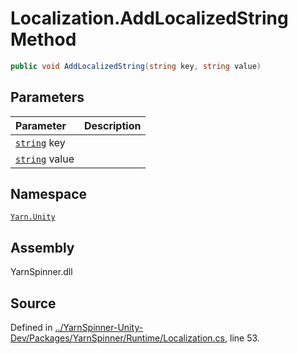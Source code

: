 <!-- This file was generated by a tool. Do not edit this file by hand. -->

# Localization.AddLocalizedString Method


```csharp
public void AddLocalizedString(string key, string value)
```

## Parameters
|Parameter|Description|
|:---|:---|
|[`string`](https://docs.microsoft.com/dotnet/api/System.String) key||
|[`string`](https://docs.microsoft.com/dotnet/api/System.String) value||


## Namespace
[`Yarn.Unity`](/api/csharp/yarn.unity/README.md)

## Assembly
YarnSpinner.dll

## Source
Defined in [../YarnSpinner-Unity-Dev/Packages/YarnSpinner/Runtime/Localization.cs](https://github.com/YarnSpinnerTool/YarnSpinner-Unity//blob/develop/Runtime/Localization.cs#L53), line 53.
